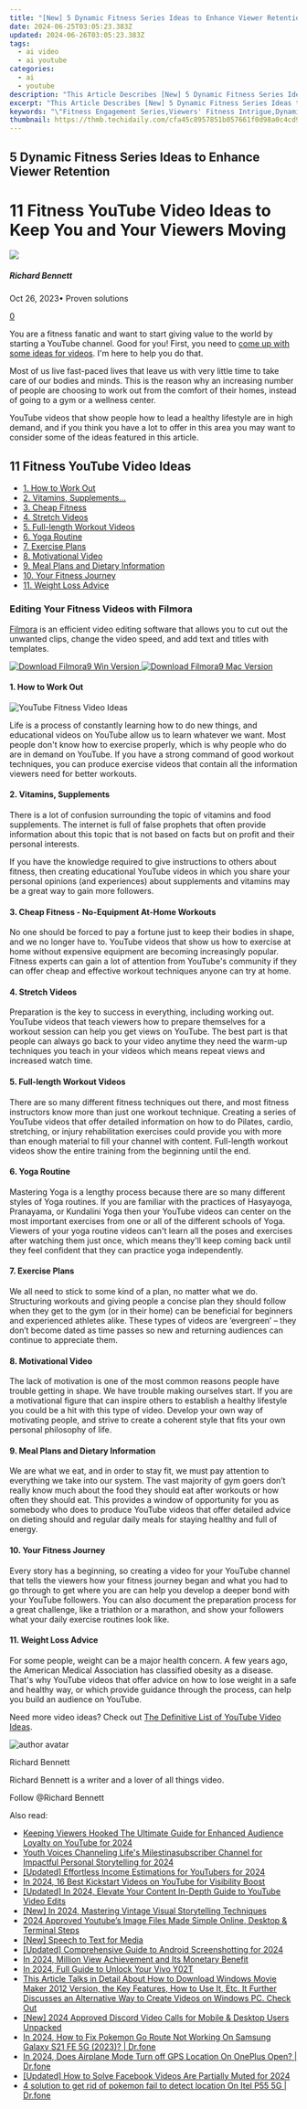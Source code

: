 ```yaml
---
title: "[New] 5 Dynamic Fitness Series Ideas to Enhance Viewer Retention for 2024"
date: 2024-06-25T03:05:23.383Z
updated: 2024-06-26T03:05:23.383Z
tags:
  - ai video
  - ai youtube
categories:
  - ai
  - youtube
description: "This Article Describes [New] 5 Dynamic Fitness Series Ideas to Enhance Viewer Retention for 2024"
excerpt: "This Article Describes [New] 5 Dynamic Fitness Series Ideas to Enhance Viewer Retention for 2024"
keywords: "\"Fitness Engagement Series,Viewers' Fitness Intrigue,Dynamic Workout Sessions,Enhanced Exercise Staying Power,Viewer-Focused Fit Regimens,Retention in Fitness Content,Interactive Fitness Series\""
thumbnail: https://thmb.techidaily.com/cfa45c8957851b057661f0d98a0c4cd9830d27a0c465cacef45307df647411ca.jpg
---
```


## 5 Dynamic Fitness Series Ideas to Enhance Viewer Retention

# 11 Fitness YouTube Video Ideas to Keep You and Your Viewers Moving

![](https://images.wondershare.com/filmora/article-images/richard-bennett.jpg)

##### Richard Bennett

 Oct 26, 2023• Proven solutions

[0](#commentsBoxSeoTemplate)

You are a fitness fanatic and want to start giving value to the world by starting a YouTube channel. Good for you! First, you need to [come up with some ideas for videos](https://www.filmora.io/community-blog/how-to-come-up-with-better-youtube-video-ideas-391.html). I'm here to help you do that.

Most of us live fast-paced lives that leave us with very little time to take care of our bodies and minds. This is the reason why an increasing number of people are choosing to work out from the comfort of their homes, instead of going to a gym or a wellness center.

YouTube videos that show people how to lead a healthy lifestyle are in high demand, and if you think you have a lot to offer in this area you may want to consider some of the ideas featured in this article.

## 11 Fitness YouTube Video Ideas

* [1\. How to Work Out](#workout)
* [2\. Vitamins, Supplements...](#vitamins)
* [3. Cheap Fitness](#cheapfitness)
* [4\. Stretch Videos](#stretch)
* [5\. Full-length Workout Videos](#fulllength)
* [6\. Yoga Routine](#yoga)
* [7\. Exercise Plans](#exercise)
* [8\. Motivational Video](#motivational)
* [9\. Meal Plans and Dietary Information](#mealplan)
* [10\. Your Fitness Journey](#fitnessjourney)
* [11. Weight Loss Advice](#weightloss)

### Editing Your Fitness Videos with Filmora

[Filmora](https://tools.techidaily.com/wondershare/filmora/download/) is an efficient video editing software that allows you to cut out the unwanted clips, change the video speed, and add text and titles with templates.

[![Download Filmora9 Win Version](https://images.wondershare.com/filmora/guide/download-btn-win.jpg) ](https://tools.techidaily.com/wondershare/filmora/download/) [![Download Filmora9 Mac Version](https://images.wondershare.com/filmora/guide/download-btn-mac.jpg) ](https://tools.techidaily.com/wondershare/filmora/download/)

#### 1.  How to Work Out

![YouTube Fitness Video Ideas](https://images.wondershare.com/filmora/article-images/fitness-youtube-video-ideas.jpg)

Life is a process of constantly learning how to do new things, and educational videos on YouTube allow us to learn whatever we want. Most people don't know how to exercise properly, which is why people who do are in demand on YouTube. If you have a strong command of good workout techniques, you can produce exercise videos that contain all the information viewers need for better workouts.

#### 2.  Vitamins, Supplements

There is a lot of confusion surrounding the topic of vitamins and food supplements. The internet is full of false prophets that often provide information about this topic that is not based on facts but on profit and their personal interests.

If you have the knowledge required to give instructions to others about fitness, then creating educational YouTube videos in which you share your personal opinions (and experiences) about supplements and vitamins may be a great way to gain more followers.

#### 3.  Cheap Fitness - No-Equipment At-Home Workouts

No one should be forced to pay a fortune just to keep their bodies in shape, and we no longer have to. YouTube videos that show us how to exercise at home without expensive equipment are becoming increasingly popular. Fitness experts can gain a lot of attention from YouTube's community if they can offer cheap and effective workout techniques anyone can try at home.

#### 4.  Stretch Videos

Preparation is the key to success in everything, including working out. YouTube videos that teach viewers how to prepare themselves for a workout session can help you get views on YouTube. The best part is that people can always go back to your video anytime they need the warm-up techniques you teach in your videos which means repeat views and increased watch time.

#### 5.  Full-length Workout Videos

There are so many different fitness techniques out there, and most fitness instructors know more than just one workout technique. Creating a series of YouTube videos that offer detailed information on how to do Pilates, cardio, stretching, or injury rehabilitation exercises could provide you with more than enough material to fill your channel with content. Full-length workout videos show the entire training from the beginning until the end.

#### 6.  Yoga Routine

Mastering Yoga is a lengthy process because there are so many different styles of Yoga routines. If you are familiar with the practices of Hasyayoga, Pranayama, or Kundalini Yoga then your YouTube videos can center on the most important exercises from one or all of the different schools of Yoga. Viewers of your yoga routine videos can't learn all the poses and exercises after watching them just once, which means they'll keep coming back until they feel confident that they can practice yoga independently.

#### 7.  Exercise Plans

We all need to stick to some kind of a plan, no matter what we do. Structuring workouts and giving people a concise plan they should follow when they get to the gym (or in their home) can be beneficial for beginners and experienced athletes alike. These types of videos are ‘evergreen’ – they don’t become dated as time passes so new and returning audiences can continue to appreciate them.

#### 8.  Motivational Video

The lack of motivation is one of the most common reasons people have trouble getting in shape. We have trouble making ourselves start. If you are a motivational figure that can inspire others to establish a healthy lifestyle you could be a hit with this type of video. Develop your own way of motivating people, and strive to create a coherent style that fits your own personal philosophy of life.

#### 9.  Meal Plans and Dietary Information

We are what we eat, and in order to stay fit, we must pay attention to everything we take into our system. The vast majority of gym goers don’t really know much about the food they should eat after workouts or how often they should eat. This provides a window of opportunity for you as somebody who does to produce YouTube videos that offer detailed advice on dieting should and regular daily meals for staying healthy and full of energy.

#### 10.  Your Fitness Journey

Every story has a beginning, so creating a video for your YouTube channel that tells the viewers how your fitness journey began and what you had to go through to get where you are can help you develop a deeper bond with your YouTube followers. You can also document the preparation process for a great challenge, like a triathlon or a marathon, and show your followers what your daily exercise routines look like.

#### 11.  Weight Loss Advice

For some people, weight can be a major health concern. A few years ago, the American Medical Association has classified obesity as a disease. That's why YouTube videos that offer advice on how to lose weight in a safe and healthy way, or which provide guidance through the process, can help you build an audience on YouTube.

Need more video ideas? Check out [The Definitive List of YouTube Video Ideas](https://tools.techidaily.com/wondershare/filmora/download/).

![author avatar](https://images.wondershare.com/filmora/article-images/richard-bennett.jpg)

Richard Bennett

Richard Bennett is a writer and a lover of all things video.

Follow @Richard Bennett


<ins class="adsbygoogle"
     style="display:block"
     data-ad-format="autorelaxed"
     data-ad-client="ca-pub-7571918770474297"
     data-ad-slot="1223367746"></ins>



<ins class="adsbygoogle"
     style="display:block"
     data-ad-client="ca-pub-7571918770474297"
     data-ad-slot="8358498916"
     data-ad-format="auto"
     data-full-width-responsive="true"></ins>

<span class="atpl-alsoreadstyle">Also read:</span>
<div><ul>
<li><a href="https://youtube-lab.techidaily.com/ng-viewers-hooked-the-ultimate-guide-for-enhanced-audience-loyalty-on-youtube-for-2024/"><u>Keeping Viewers Hooked  The Ultimate Guide for Enhanced Audience Loyalty on YouTube for 2024</u></a></li>
<li><a href="https://youtube-lab.techidaily.com/89751579-youth-voices-channeling-lifes-milestinasubscriber-channel-for-impactful-personal-storytelling-for-2024/"><u>Youth Voices  Channeling Life's Milestinasubscriber Channel for Impactful Personal Storytelling for 2024</u></a></li>
<li><a href="https://youtube-lab.techidaily.com/ed-effortless-income-estimations-for-youtubers-for-2024/"><u>[Updated] Effortless Income Estimations for YouTubers for 2024</u></a></li>
<li><a href="https://youtube-lab.techidaily.com/24-16-best-kickstart-videos-on-youtube-for-visibility-boost/"><u>In 2024, 16 Best Kickstart Videos on YouTube for Visibility Boost</u></a></li>
<li><a href="https://youtube-lab.techidaily.com/ed-in-2024-elevate-your-content-in-depth-guide-to-youtube-video-edits/"><u>[Updated] In 2024, Elevate Your Content  In-Depth Guide to YouTube Video Edits</u></a></li>
<li><a href="https://youtube-lab.techidaily.com/n-2024-mastering-vintage-visual-storytelling-techniques/"><u>[New] In 2024, Mastering Vintage Visual Storytelling Techniques</u></a></li>
<li><a href="https://youtube-lab.techidaily.com/approved-youtubes-image-files-made-simple-online-desktop-and-terminal-steps/"><u>2024 Approved  Youtube’s Image Files Made Simple  Online, Desktop & Terminal Steps</u></a></li>
<li><a href="https://youtube-lab.techidaily.com/peech-to-text-for-media/"><u>[New] Speech to Text for Media</u></a></li>
<li><a href="https://visual-screen-recording.techidaily.com/updated-comprehensive-guide-to-android-screenshotting-for-2024/"><u>[Updated] Comprehensive Guide to Android Screenshotting for 2024</u></a></li>
<li><a href="https://youtube-stream.techidaily.com/in-2024-million-view-achievement-and-its-monetary-benefit/"><u>In 2024, Million View Achievement and Its Monetary Benefit</u></a></li>
<li><a href="https://android-unlock.techidaily.com/in-2024-full-guide-to-unlock-your-vivo-y02t-by-drfone-android/"><u>In 2024, Full Guide to Unlock Your Vivo Y02T</u></a></li>
<li><a href="https://ai-video-editing.techidaily.com/this-article-talks-in-detail-about-how-to-download-windows-movie-maker-2012-version-the-key-features-how-to-use-it-etc-it-further-discusses-an-alternative-w/"><u>This Article Talks in Detail About How to Download Windows Movie Maker 2012 Version, the Key Features, How to Use It, Etc. It Further Discusses an Alternative Way to Create Videos on Windows PC. Check Out</u></a></li>
<li><a href="https://discord-videos.techidaily.com/new-2024-approved-discord-video-calls-for-mobile-and-desktop-users-unpacked/"><u>[New] 2024 Approved  Discord Video Calls for Mobile & Desktop Users Unpacked</u></a></li>
<li><a href="https://change-location.techidaily.com/in-2024-how-to-fix-pokemon-go-route-not-working-on-samsung-galaxy-s21-fe-5g-2023-drfone-by-drfone-virtual-android/"><u>In 2024, How to Fix Pokemon Go Route Not Working On Samsung Galaxy S21 FE 5G (2023)? | Dr.fone</u></a></li>
<li><a href="https://review-topics.techidaily.com/in-2024-does-airplane-mode-turn-off-gps-location-on-oneplus-open-drfone-by-drfone-virtual-android/"><u>In 2024, Does Airplane Mode Turn off GPS Location On OnePlus Open? | Dr.fone</u></a></li>
<li><a href="https://facebook-videos.techidaily.com/updated-how-to-solve-facebook-videos-are-partially-muted-for-2024/"><u>[Updated] How to Solve Facebook Videos Are Partially Muted for 2024</u></a></li>
<li><a href="https://android-pokemon-go.techidaily.com/4-solution-to-get-rid-of-pokemon-fail-to-detect-location-on-itel-p55-5g-drfone-by-drfone-virtual-android/"><u>4 solution to get rid of pokemon fail to detect location On Itel P55 5G | Dr.fone</u></a></li>
</ul></div>
